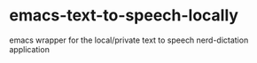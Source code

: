 # emacs-text-to-speech-locally
emacs wrapper for the local/private text to speech nerd-dictation application

